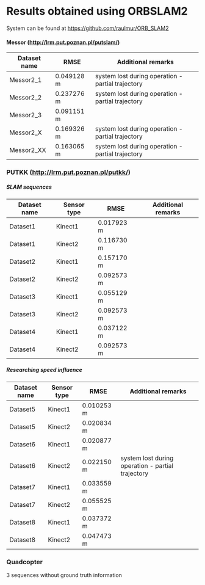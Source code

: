 # Results obtained using ORBSLAM2 
System can be found at https://github.com/raulmur/ORB_SLAM2

#### Messor (http://lrm.put.poznan.pl/putslam/)

Dataset name | RMSE | Additional remarks
--- | --- | ---
Messor2_1 | 0.049128 m | system lost during operation - partial trajectory
Messor2_2 | 0.237276 m | system lost during operation - partial trajectory
Messor2_3 | 0.091151 m |
Messor2_X  | 0.169326 m | system lost during operation - partial trajectory
Messor2_XX | 0.163065 m | system lost during operation - partial trajectory

### PUTKK (http://lrm.put.poznan.pl/putkk/)

##### SLAM sequences
Dataset name | Sensor type | RMSE | Additional remarks
--- | --- | --- | ---
Dataset1 | Kinect1 | 0.017923 m | 
Dataset1 | Kinect2 | 0.116730 m |
Dataset2 | Kinect1 | 0.157170 m |
Dataset2 | Kinect2 | 0.092573 m |
Dataset3 | Kinect1 | 0.055129 m |
Dataset3 | Kinect2 | 0.092573 m |
Dataset4 | Kinect1 | 0.037122 m |
Dataset4 | Kinect2 | 0.092573 m |

##### Researching speed influence
Dataset name | Sensor type | RMSE | Additional remarks
--- | --- | --- | ---
Dataset5 | Kinect1 | 0.010253 m | 
Dataset5 | Kinect2 | 0.020834 m |
Dataset6 | Kinect1 | 0.020877 m | 
Dataset6 | Kinect2 | 0.022150 m | system lost during operation - partial trajectory
Dataset7 | Kinect1 | 0.033559 m |
Dataset7 | Kinect2 | 0.055525 m |
Dataset8 | Kinect1 | 0.037372 m |
Dataset8 | Kinect2 | 0.047473 m |

### Quadcopter
3 sequences without ground truth information


